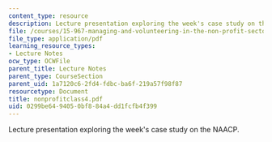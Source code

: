 ```yaml
---
content_type: resource
description: Lecture presentation exploring the week's case study on the NAACP.
file: /courses/15-967-managing-and-volunteering-in-the-non-profit-sector-spring-2005/0299be6494050bf884a4dd1fcfb4f399_nonprofitclass4.pdf
file_type: application/pdf
learning_resource_types:
- Lecture Notes
ocw_type: OCWFile
parent_title: Lecture Notes
parent_type: CourseSection
parent_uid: 1a7120c6-2fd4-fdbc-ba6f-219a57f98f87
resourcetype: Document
title: nonprofitclass4.pdf
uid: 0299be64-9405-0bf8-84a4-dd1fcfb4f399
---
```

Lecture presentation exploring the week's case study on the NAACP.

